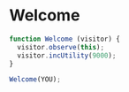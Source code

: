# Welcome

```javascript
function Welcome (visitor) {
  visitor.observe(this);
  visitor.incUtility(9000);
}

Welcome(YOU);
```